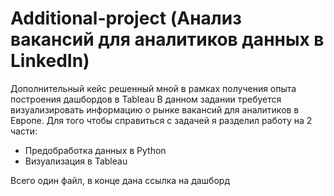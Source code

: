 # Additional-project (Анализ вакансий для аналитиков данных в LinkedIn)
Дополнительный кейс решенный мной в рамках получения опыта построения дашбордов в Tableau
В данном задании требуется визуализировать информацию о рынке вакансий для аналитиков в Европе. Для того чтобы справиться с задачей я разделил работу на 2 части:
* Предобработка данных в Python
* Визуализация в Tableau
  
Всего один файл, в конце дана ссылка на дашборд
